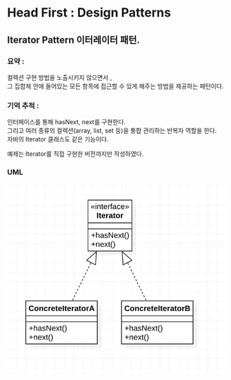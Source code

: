 # Head First : Design Patterns

## Iterator Pattern 이터레이터 패턴.
  
### 요약 :       
컬렉션 구현 방법을 노출시키지 않으면서 ,  
그 집합체 안에 들어있는 모든 항목에 접근할 수 있게 해주는 방법을 제공하는 패턴이다.  
  
  
### 기억 추적 :     
인터페이스를 통해 hasNext, next를 구현한다.  
그리고 여러 종류의 컬렉션(array, list, set 등)을 통합 관리하는 반복자 역할을 한다.  
자바의 Iterator 클래스도 같은 기능이다.  
  
예제는 Iterator를 직접 구현한 버전까지만 작성하였다.  




### UML
![Alt uml](./iterator_uml.png?s=200 )

